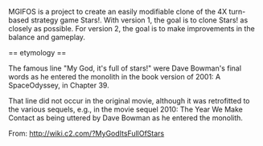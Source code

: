 MGIFOS is a project to create an easily modifiable clone of the 4X turn-based strategy game Stars!. With version 1, the goal is to clone Stars! as closely as possible. For version 2, the goal is to make improvements in the balance and gameplay.

== etymology ==

The famous line "My God, it's full of stars!" were Dave Bowman's final words as he entered the monolith in the book version of 2001: A SpaceOdyssey, in Chapter 39.

That line did not occur in the original movie, although it was retrofitted to the various sequels, e.g., in the movie sequel 2010: The Year We Make Contact as being uttered by Dave Bowman as he entered the monolith.

From: http://wiki.c2.com/?MyGodItsFullOfStars
